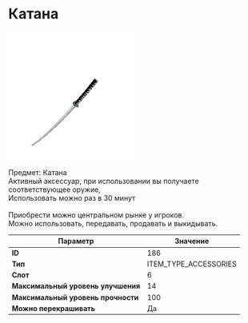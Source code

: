 # Катана

![Item Image](../img/186.webp?raw=true)

Предмет: Катана<br>Активный аксессуар, при использовании вы получаете соответствующее оружие,<br>Использовать можно раз в 30 минут<br><br>Приобрести можно центральном рынке у игроков.<br>Можно использовать, передавать, продавать и выкидывать.


| Параметр | Значение |
|----------|----------|
| **ID** | 186 |
| **Тип** | ITEM_TYPE_ACCESSORIES |
| **Слот** | 6 |
| **Максимальный уровень улучшения** | 14 |
| **Максимальный уровень прочности** | 100 |
| **Можно перекрашивать** | Да |

